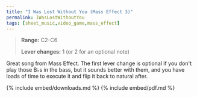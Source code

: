 ```yaml
---
title: "I Was Lost Without You (Mass Effect 3)"
permalink: IWasLostWithoutYou
tags: [sheet_music,video_game,mass_effect]
---
```


>**Range:** C2-C6
>
>**Lever changes:** 1 (or 2 for an optional note)

Great song from Mass Effect. The first lever change is optional if you don't play those B♭s in the bass, but it sounds better with them, and you have loads of time to execute it and flip it back to natural after.

{% include embed/downloads.md %}
{% include embed/pdf.md %}
